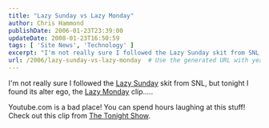 ```yaml
---
title: "Lazy Sunday vs Lazy Monday"
author: Chris Hammond
publishDate: 2006-01-23T23:39:00
updateDate: 2008-01-23T16:50:59
tags: [ 'Site News', 'Technology' ]
excerpt: "I'm not really sure I followed the Lazy Sunday skit from SNL, but tonight I found its alter ego, the Lazy Monday clip..... Youtube.com is a bad place! You can spend hours laughing at this stuff! Check out this clip from The Tonight..."
url: /2006/lazy-sunday-vs-lazy-monday  # Use the generated URL with year
---
```

<P>I'm not really sure I followed the <A href="https://www.youtube.com/?v=zLElfJ9YCh0">Lazy Sunday</A> skit from SNL, but tonight I found its alter ego, the <A href="https://www.youtube.com/?v=jTEBA768p9U">Lazy Monday</A> clip.....</P> <P>Youtube.com is a bad place! You can spend hours laughing at this stuff! Check out this clip from <A href="https://www.youtube.com/?v=vEWLwz6JRNE">The Tonight Show</A>.</P>
